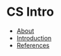 # CS Intro

* [About](/courses/csintro/about)
* [Introduction](/courses/csintro/introduction)
* [References](/courses/csintro/references)
